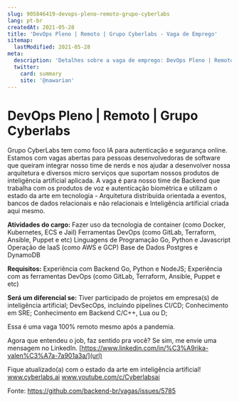 ```yaml
---
slug: 905846419-devops-pleno-remoto-grupo-cyberlabs
lang: pt-br
createdAt: 2021-05-28
title: 'DevOps Pleno | Remoto | Grupo Cyberlabs - Vaga de Emprego'
sitemap:
  lastModified: 2021-05-28
meta:
  description: 'Detalhes sobre a vaga de emprego: DevOps Pleno | Remoto | Grupo Cyberlabs'
  twitter:
    card: summary
    site: '@nawarian'
---
```


# DevOps Pleno | Remoto | Grupo Cyberlabs

Grupo CyberLabs tem como foco IA para autenticação e segurança online.
Estamos com vagas abertas para pessoas desenvolvedoras de software que queiram integrar nosso time de nerds e nos ajudar a desenvolver nossa arquitetura e diversos micro serviços que suportam nossos produtos de inteligência artificial aplicada.
A vaga é para nosso time de Backend que trabalha com os produtos de voz e autenticação biométrica e utilizam o estado da arte em tecnologia - Arquitetura distribuída orientada a eventos, bancos de dados relacionais e não relacionais e Inteligência artificial criada aqui mesmo.

**Atividades do cargo:**
Fazer uso da tecnologia de container (como Docker, Kubernetes, ECS e Jail)
Ferramentas DevOps (como GitLab, Terraform, Ansible, Puppet e etc)
Linguagens de Programação Go, Python e Javascript
Operação de IaaS (como AWS e GCP)
Base de Dados Postgres e DynamoDB

**Requisitos:**
Experiência com Backend Go, Python e NodeJS;
Experiência com as ferramentas DevOps (como GitLab, Terraform, Ansible, Puppet e etc)

**Será um diferencial se:**
Tiver participado de projetos em empresa(s) de inteligência artificial;
DevSecOps, incluindo pipelines CI/CD;
Conhecimento em SRE;
Conhecimento em Backend C/C++, Lua ou D;

Essa é uma vaga 100% remoto mesmo após a pandemia.

Agora que entendeu o job, faz sentido pra você? Se sim, me envie uma mensagem no LinkedIn.
[https://www.linkedin.com/in/%C3%A9rika-valen%C3%A7a-7a901a3a/](url)

Fique atualizado(a) com o estado da arte em inteligência artificial!
www.cyberlabs.ai
www.youtube.com/c/Cyberlabsai





Fonte: https://github.com/backend-br/vagas/issues/5785
